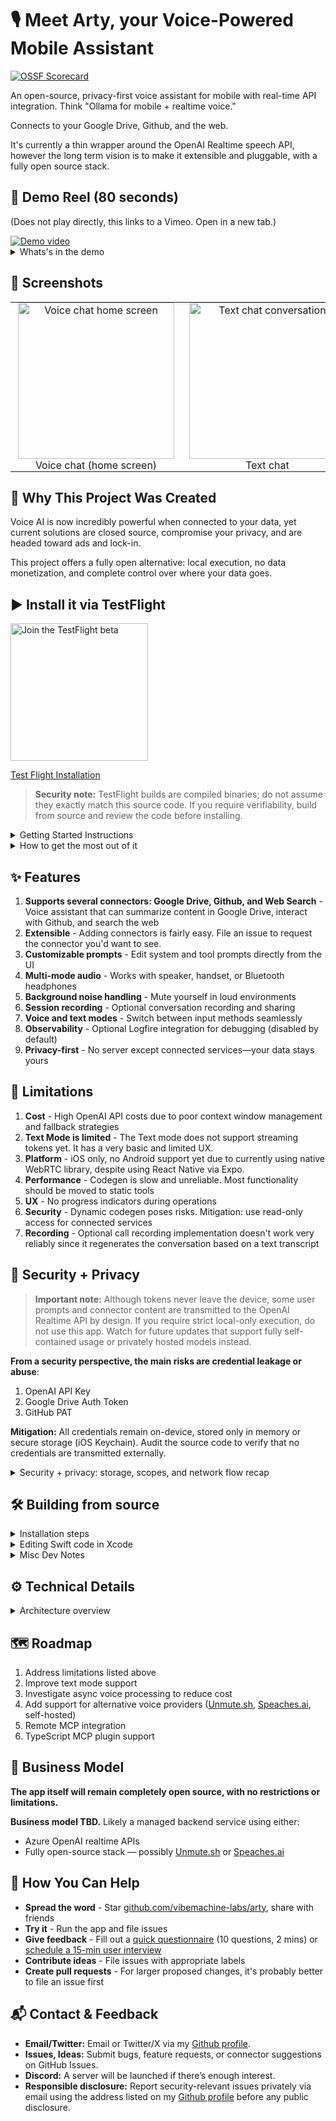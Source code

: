 # 🎙️ Meet Arty, your Voice-Powered Mobile Assistant

[![OSSF Scorecard](https://github.com/vibemachine-labs/arty/actions/workflows/scorecard-pr.yml/badge.svg)](https://github.com/vibemachine-labs/arty/actions/workflows/scorecard-pr.yml)

An open-source, privacy-first voice assistant for mobile with real-time API integration. Think "Ollama for mobile + realtime voice."

Connects to your Google Drive, Github, and the web. 

It's currently a thin wrapper around the OpenAI Realtime speech API, however the long term vision is to make it extensible and pluggable, with a fully open source stack.

## 🎥 Demo Reel (80 seconds)

(Does not play directly, this links to a Vimeo.  Open in a new tab.)

<a href="https://vimeo.com/manage/videos/1127547235" target="_blank">
  <img src="https://github.com/user-attachments/assets/3d0f9b19-54dc-45c2-888b-223e05fb46f4" alt="Demo video">
</a>

<details>
  <summary>Whats's in the demo</summary>

  1. Navigate Google Drive via voice: "Find all files with the name vibemachine in it"
  2. Have the app summarize contents of a document in Google Drive: "Summarize the contents of the vibemachine design doc"
  3. File a Github issue: "Create a new issue to update design doc" 
  4. Show phone with github issue actually filed.

</details>

## 📱 Screenshots

<table style="border-collapse:collapse; border-spacing:0; border:none; margin:0 auto;">
  <tr>
    <td align="center" style="border:none; padding:0 12px;">
      <img width="250" alt="Voice chat home screen" src="https://github.com/user-attachments/assets/71eafec2-8979-4455-9852-29e9ef0d0335" />
      <div>Voice chat (home screen)</div>
    </td>
    <td align="center" style="border:none; padding:0 12px;">
      <img width="250" alt="Text chat conversation" src="https://github.com/user-attachments/assets/c2c390a5-2a40-46b5-a29d-a243be0886b3" />
      <div>Text chat</div>
    </td>
    <td align="center" style="border:none; padding:0 12px;">
      <img width="250" alt="Configure connectors screen" src="https://github.com/user-attachments/assets/a9406767-d6fa-4284-a813-1e029ad1b345" />
      <div>Configure connectors</div>
    </td>
  </tr>
</table>

## 🎯 Why This Project Was Created

Voice AI is now incredibly powerful when connected to your data, yet current solutions are closed source, compromise your privacy, and are headed toward ads and lock-in.

This project offers a fully open alternative: local execution, no data monetization, and complete control over where your data goes.

## ▶️ Install it via TestFlight

[<img src="https://github.com/user-attachments/assets/8d82e676-b913-45a5-91e4-f37e1df99e97" alt="Join the TestFlight beta" width="220" />](https://testflight.apple.com/join/DyK83gVd)

[Test Flight Installation](https://testflight.apple.com/join/DyK83gVd)

> **Security note:** TestFlight builds are compiled binaries; do not assume they exactly match this source code. If you require verifiability, build from source and review the code before installing.

<details>
  <summary>Getting Started Instructions</summary>

<ol>
  <li>
    <strong>Create a new OpenAI API key.</strong> Grant the minimum realtime permissions shown below: (Models read, Model capabilities write)
    <div><img width="250" alt="OpenAI key scopes step 1" src="https://github.com/user-attachments/assets/6edf15d0-6890-4134-86d8-699423deb051" /></div>
  </li>
  <li>
    <strong>Grant access to Responses API.</strong> 
    <div><img width="250" alt="OpenAI key scopes step 2" src="https://github.com/user-attachments/assets/17edde61-f245-40e4-94cf-357ee19e5b26" /></div>
  </li>
  <li>
    <strong>Paste the key into the onboarding wizard and tap Next.</strong>
    <div><img width="250" alt="Onboarding wizard OpenAI key entry" src="https://github.com/user-attachments/assets/96aee5ed-36f4-467e-b401-45bb5adf5dd7" /></div>
  </li>
  <li>
    <strong>Connect Google Drive so Arty can see your files.</strong> OAuth tokens stay on-device. See
    <a href="#-security--privacy">Security + Privacy</a> for details.
    <div><img width="250" alt="Google Drive permission prompt" src="https://github.com/user-attachments/assets/15e14c92-7e4a-49be-b0ac-197bf5c060fd" /></div>
  </li>
  <li>
    <strong>Choose the Google account you want to use.</strong>
    <div><img width="250" alt="Google account selection" src="https://github.com/user-attachments/assets/a1b101df-c398-479d-aaa3-3e211229cc5a" /></div>
  </li>
  <li>
    <strong>Tap “Hide Advanced” and then “Go to vibemachine (unsafe).”</strong>
    <div><img width="250" alt="Google Drive advanced warning" src="https://github.com/user-attachments/assets/d4df2ff5-d0de-474d-88f9-da684678ba0d" /></div>
  </li>
  <li>
    <strong>Review the OAuth scopes that Arty is requesting.</strong>
    <div><img width="250" alt="Google Drive scopes" src="https://github.com/user-attachments/assets/519bc402-edbf-4853-a29f-d955380bcf52" /></div>
  </li>
  <li>
    <strong>Confirm the connection.</strong> You should see a success screen when Drive is linked.
    <div><img width="250" alt="Google Drive connected confirmation" src="https://github.com/user-attachments/assets/54f1d949-2c23-4ff5-bf1d-5ec8845de9d1" /></div>
  </li>
  <li>
    <strong>Optional: Provide your own Google Drive Client ID for extra control.</strong>
    <div><img width="250" alt="Custom Google Drive client ID" src="https://github.com/user-attachments/assets/364bd8ab-54ca-4e7e-b9b1-6b725773c019" /></div>
  </li>
  <li>
    <strong>Finish the onboarding wizard.</strong>
    <div><img width="250" alt="Onboarding completion screen" src="https://github.com/user-attachments/assets/f05a65b9-7154-4f79-952c-9a71a969ffee" /></div>
  </li>
  <li>
    <strong>Start chatting with Arty.</strong>
    <div><img width="250" alt="Voice chat home screen" src="https://github.com/user-attachments/assets/590ab28c-9609-4486-a132-5e3344e2d5d7" /></div>
  </li>
</ol>

</details>

<details>
  <summary>How to get the most out of it</summary>

- Connect your GitHub account: open the Hamburger Menu → Configure Connectors → GitHub and add a Personal Access Token. When creating the PAT, the recommended scopes are <code>gist</code>, <code>read:org</code>, and <code>repo</code>.
- Personalize Arty: adjust the system prompt, voice, VAD mode, and tool configuration from the Advanced settings sheets to match your workflow.
- Try out text chat mode when you can't use voice.  Under settings, configure it to use text chat mode.  Note, there's no streaming token support yet, so it feels pretty slow.

</details>

## ✨ Features

1. **Supports several connectors: Google Drive, Github, and Web Search** - Voice assistant that can summarize content in Google Drive, interact with Github, and search the web
3. **Extensible** - Adding connectors is fairly easy.  File an issue to request the connector you'd want to see.
4. **Customizable prompts** - Edit system and tool prompts directly from the UI
5. **Multi-mode audio** - Works with speaker, handset, or Bluetooth headphones
6. **Background noise handling** - Mute yourself in loud environments
7. **Session recording** - Optional conversation recording and sharing
8. **Voice and text modes** - Switch between input methods seamlessly
9. **Observability** - Optional Logfire integration for debugging (disabled by default)
10. **Privacy-first** - No server except connected services—your data stays yours


## 🚧 Limitations

1. **Cost** - High OpenAI API costs due to poor context window management and fallback strategies
1. **Text Mode is limited** - The Text mode does not support streaming tokens yet.  It has a very basic and limited UX.
1. **Platform** - iOS only, no Android support yet due to currently using native WebRTC library, despite using React Native via Expo.  
1. **Performance** - Codegen is slow and unreliable. Most functionality should be moved to static tools
1. **UX** - No progress indicators during operations
1. **Security** - Dynamic codegen poses risks. Mitigation: use read-only access for connected services
1. **Recording** - Optional call recording implementation doesn't work very reliably since it regenerates the conversation based on a text transcript

## 🔐 Security + Privacy

> **Important note:** Although tokens never leave the device, some user prompts and connector content are transmitted to the OpenAI Realtime API by design. If you require strict local-only execution, do not use this app. Watch for future updates that support fully self-contained usage or privately hosted models instead.

**From a security perspective, the main risks are credential leakage or abuse**:

1. OpenAI API Key
1. Google Drive Auth Token
1. GitHub PAT

**Mitigation:** All credentials remain on-device, stored only in memory or secure storage (iOS Keychain). Audit the source code to verify that no credentials are transmitted externally.

<details>
  <summary>Security + privacy: storage, scopes, and network flow recap</summary>

- All token storage in memory and secure storage happens in `lib/secure-storage.ts`
- The actual saving/retrieval of tokens is delegated to the Expo library `expo-secure-store`
- Transport security: All outbound requests to OpenAI, Google, GitHub, and Logfire use HTTPS with TLS handled by each provider. This project does not introduce custom proxies or MITM layers.
- Prompt-injection and mis-issuance: The app does not currently detect or prevent malicious model output from executing unexpected write actions. Use read-only scopes wherever possible.
- OAuth tokens and API keys are stored via `expo-secure-store`, which maps to the iOS Keychain using the `kSecAttrAccessibleAfterFirstUnlockThisDeviceOnly` accessibility level. Tokens are never written to plaintext disk.
- Recording is off by default, and conversation transcripts are not saved. Optional recordings remain on-device and rely on standard iOS filesystem encryption.
- No third-party endpoints beyond OpenAI, Google, GitHub, and optional Logfire are contacted at runtime. The app does not embed analytics, crash reporting SDKs, or ad networks.

- The Google Drive OAuth scope used by the default Client ID in the TestFlight build is read-only—it can create or edit files that the app created, but cannot edit or delete files that originated elsewhere. For tighter control, register your own Google Drive app, supply its Client ID, and grant the permissions you deem appropriate.
- When creating a GitHub Personal Access Token, choose scopes based on your comfort level. Enable write scopes (for example, issue creation) explicitly—they are not required for basic usage.
- Assume that connector operations which retrieve file contents may send that content to the LLM for summarization unless you have deliberately disabled that behavior.

Observability logs are disabled by default. Note that these should be automatically scrubbed of API tokens by Logfire itself. Only enable Logfire after you have audited the code and feel comfortable—this is mainly a developer feature and not recommended for casual usage or testing.

Out of scope: This project does not currently defend against (1) on-device compromise, (2) malicious LLM responses executing actions against connected services using delegated tokens, or (3) interception of API traffic by the model provider.

</details>


## 🛠️ Building from source

<details>
  <summary>Installation steps</summary>

### Clone project and install dependencies

```bash
git clone https://github.com/vibemachine-labs/arty.git
cd arty
curl -fsSL https://bun.sh/install | bash
bun install
```

### Patch WebRTC headers

Before you run the app, patch the WebRTC library headers to work around [WebRTC issue #132](https://github.com/stasel/WebRTC/issues/132):

```bash
npm run wizard
```

And choose `1) Patch WebRTC-lib headers`, otherwise when building you will get `'sdk/objc/base/RTCMacros.h' file not found` errors.

> **Note:** Alternatively, pin the WebRTC pod version to 140, which does not have the headers issue.

### Create a Google Drive Client ID

When building from source, you will need to provide your own Google Drive Client ID.  You can decide the permissions you want to give it, as well as whether you want to go through the verification process.

[Google API Instructions](https://support.google.com/cloud/answer/15549257)

For testing, the following oauth scopes are suggested:

1. See and download your google drive files (included by default)
1. See, edit, create, and delete only the specific Google Drive files you use with this app

### Run the app

To run in the iOS simulator:

```bash
bunx expo run:ios
```

⚠️ Audio is flaky on the iOS Simulator.  Using a real device is highly recommended.

To run on a physical device:

```bash
bunx expo run:ios --device
```

</details>

<details>
  <summary>Editing Swift code in Xcode</summary>

### Open Xcode project

To open the project in Xcode:

```bash
xed ios
```

In Xcode, the project appears under **Pods / Development Pods**:

![Xcode Development Pods](https://github.com/user-attachments/assets/bea7ee11-3cd6-4a7a-a620-a273a01ce316)

</details>

<details>
  <summary>Misc Dev Notes</summary>


### Disable onboarding wizard (optional)

For certain testing scenarios, disable the onboarding wizard by editing `app/index.tsx` and commenting out the `useEffect` block that evaluates onboarding status:

```typescript
useEffect(() => {
  let isActive = true;

  const evaluateOnboardingStatus = async () => {
    try {
      const storedKey = await getApiKey();
      const hasStoredKey = typeof storedKey === "string" && storedKey.trim().length > 0;
      if (!isActive) {
        return;
      }
      setOnboardingVisible(!hasStoredKey);
    } catch (error) {
      if (!isActive) {
        return;
      }
      log.warn("Unable to determine onboarding status from secure storage", error);
      setOnboardingVisible(true);
    }
  };

  if (!apiKeyConfigVisible) {
    void evaluateOnboardingStatus();
  }

  return () => {
    isActive = false;
  };
}, [apiKeyConfigVisible, onboardingCheckToken]);
```

### Development notes

- Project bootstrapped with `bunx create-expo-app@latest .`
- Refresh dependencies after pulling new changes: `bunx expo install`
- Install new dependencies: `bunx expo install <package-name>`
- Allow LAN access once: `bunx expo start --lan`

### Run on iOS device via ad hoc distribution

1. Register device: `eas device:create`
2. Scan the generated QR code on the device and install the provisioning profile via Settings.
3. Configure build: `bunx eas build:configure`
4. Build: `eas build --platform ios --profile dev_self_contained`

### Clean build

If pods misbehave, rebuild from scratch:

```bash
bunx expo prebuild --clean --platform ios
bunx expo run:ios
```

</details>


## ⚙️ Technical Details

<details>
  <summary>Architecture overview</summary>

### Native Swift WebRTC Client

React Native WebRTC libraries did not reliably support speakerphone mode during prototyping. The native Swift implementation resolves this issue but adds complexity and delays Android support.

### Codegen vs Static Tools

Dynamic code generation currently powers connector operations, enabling rapid prototyping. Long-term, the plan is to transition to statically defined tools with codegen as a fallback option.

### MCP Support

Not yet implemented since all tools are currently local. Future versions will add MCP server support via cloud or local tunnel connections.

### Web Search

GPT-4 web search serves as a temporary solution. The roadmap includes integrating a dedicated search API (e.g., Brave Search) using user-provided API tokens.

### Voice / Text LLM backend

OpenAI is currently the only supported backend. Adding support for multiple providers and self-hosted backends is on the roadmap.

</details>

## 🗺️ Roadmap

1. Address limitations listed above
1. Improve text mode support
1. Investigate async voice processing to reduce cost
1. Add support for alternative voice providers ([Unmute.sh](https://unmute.sh/), [Speaches.ai](https://speaches.ai), self-hosted)
1. Remote MCP integration
1. TypeScript MCP plugin support

## 💼 Business Model

**The app itself will remain completely open source, with no restrictions or limitations.**

**Business model TBD.** Likely a managed backend service using either:

* Azure OpenAI realtime APIs
* Fully open-source stack — possibly [Unmute.sh](https://unmute.sh/) or [Speaches.ai](https://speaches.ai)

## 🤝 How You Can Help

- **Spread the word** - Star [github.com/vibemachine-labs/arty](https://github.com/vibemachine-labs/arty), share with friends
- **Try it** - Run the app and file issues
- **Give feedback** - Fill out a [quick questionnaire](https://tally.so/r/mJNgqK) (10 questions, 2 mins) or [schedule a 15-min user interview](https://cal.com/tleyden/15-min-whenever)
- **Contribute ideas** - File issues with appropriate labels
- **Create pull requests** - For larger proposed changes, it's probably better to file an issue first


## 📬 Contact & Feedback

- **Email/Twitter:** Email or Twitter/X via my [Github profile](https://github.com/tleyden).
- **Issues, Ideas:** Submit bugs, feature requests, or connector suggestions on GitHub Issues.
- **Discord:** A server will be launched if there’s enough interest.
- **Responsible disclosure:** Report security-relevant issues privately via email using the address listed on my [Github profile](https://github.com/tleyden) before any public disclosure.
